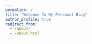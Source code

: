 ```yaml
---
permalink: /
title: "Welcome To My Personal Blog"
author_profile: true
redirect_from: 
  - /about/
  - /about.html
---
```

